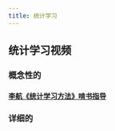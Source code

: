 ```yaml
---
title: 统计学习
---
```


## 统计学习视频

### 概念性的

#### [李航《统计学习方法》啃书指导](https://www.bilibili.com/video/BV1i4411G7Xv?p=7)

### 详细的

